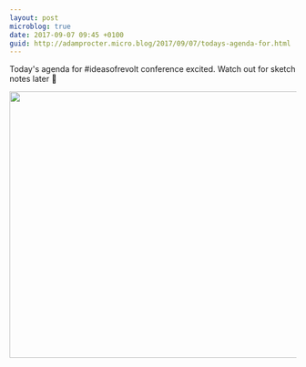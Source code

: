 ```yaml
---
layout: post
microblog: true
date: 2017-09-07 09:45 +0100
guid: http://adamprocter.micro.blog/2017/09/07/todays-agenda-for.html
---
```

Today's agenda for #ideasofrevolt conference excited. Watch out for sketch notes later 📝

<img src="http://discursive.adamprocter.co.uk/uploads/2017/fd0175f1d1.jpg" width="600" height="468" />
